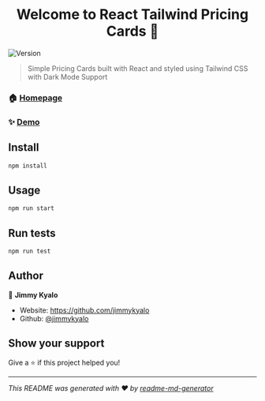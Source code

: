 <h1 align="center">Welcome to React Tailwind Pricing Cards 👋</h1>
<p>
  <img alt="Version" src="https://img.shields.io/badge/version-0.1.0-blue.svg?cacheSeconds=2592000" />
</p>

> Simple Pricing Cards built with React and styled using Tailwind CSS with Dark Mode Support

### 🏠 [Homepage](https://github.com/jimmykyalo/pricingcards)

### ✨ [Demo](https://jimmykyalo.github.io/pricingcards/)

## Install

```sh
npm install
```

## Usage

```sh
npm run start
```

## Run tests

```sh
npm run test
```

## Author

👤 **Jimmy Kyalo**

* Website: https://github.com/jimmykyalo
* Github: [@jimmykyalo](https://github.com/jimmykyalo)

## Show your support

Give a ⭐️ if this project helped you!

***
_This README was generated with ❤️ by [readme-md-generator](https://github.com/kefranabg/readme-md-generator)_